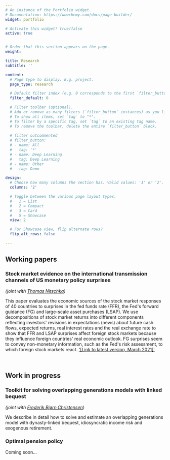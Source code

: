 ```yaml
---
# An instance of the Portfolio widget.
# Documentation: https://wowchemy.com/docs/page-builder/
widget: portfolio

# Activate this widget? true/false
active: true


# Order that this section appears on the page.
weight: 

title: Research
subtitle: ''

content:
  # Page type to display. E.g. project.
  page_type: research

  # Default filter index (e.g. 0 corresponds to the first `filter_button` instance below).
  filter_default: 0

  # Filter toolbar (optional).
  # Add or remove as many filters (`filter_button` instances) as you like.
  # To show all items, set `tag` to "*".
  # To filter by a specific tag, set `tag` to an existing tag name.
  # To remove the toolbar, delete the entire `filter_button` block.
  
  # filter outcommented
  # filter_button:
  # - name: All
  #   tag: '*'
  # - name: Deep Learning
  #   tag: Deep Learning
  # - name: Other
  #   tag: Demo

design:
  # Choose how many columns the section has. Valid values: '1' or '2'.
  columns: '2'

  # Toggle between the various page layout types.
  #   1 = List
  #   2 = Compact
  #   3 = Card
  #   5 = Showcase
  view: 2

  # For Showcase view, flip alternate rows?
  flip_alt_rows: false
  
---
```


## Working papers

### Stock market evidence on the international transmission channels of US monetary policy surprises
*(joint with [Thomas Nitschka](https://sites.google.com/site/tnitschka/))*

This paper evaluates the economic sources of the stock market responses of 40 countries to surprises in the fed funds rate (FFR), the Fed's forward guidance (FG) and large-scale asset purchases (LSAP). We use decompositions of stock market returns into different components reflecting investors' revisions in expectations (news) about future cash flows, expected returns, real interest rates and the real exchange rate to show that FFR and LSAP surprises affect foreign stock markets because they influence foreign countries' real economic outlook. FG surprises seem to convey non-monetary information, such as the Fed's risk assessment, to which foreign stock markets react. [ '[Link to latest version, March 2021]' ](https://www.dropbox.com/home?preview=StockMarketNews_FedMoPo.pdf)

&nbsp;

## Work in progress

### Toolkit for solving overlapping generations models with linked bequest
*(joint with [Frederik Bjørn Christensen](https://www.cbs.dk/en/research/departments-and-centres/department-of-economics/staff/fbceco))*

We describe in detail how to solve and estimate an overlapping generations model with dynasty-linked bequest, idiosyncratic income risk and exogenous retirement. 

### Optimal pension policy

Coming soon...

